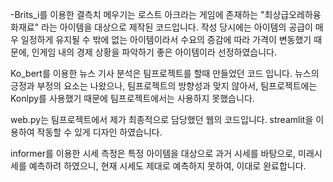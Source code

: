 -Brits_i를 이용한 결측치 메우기는 로스트 아크라는 게임에 존재하는 "최상급오레하융화재료" 라는 아이템을 대상으로 제작된 코드입니다.
작성 당시에는 아이템의 공급이 매우 일정하게 유지될 수 밖에 없는 아이템이라서 수요의 증감에 따라 가격이 변동했기 때문에,
인게임 내의 경제 상황을 파악하기 좋은 아이템이라 선정하였습니다.

Ko_bert를 이용한 뉴스 기사 분석은 팀프로젝트를 할때 만들었던 코드 입니다.
뉴스의 긍정과 부정의 요소는 나왔으나, 팀프로젝트의 방향성과 맞지 않아서, 팀프로젝트에는 Konlpy를 사용했기 때문에
팀프로젝트에서는 사용하지 못했습니다.

web.py는 팀프로젝트에서 제가 최종적으로 담당했던 웹의 코드입니다.
streamlit을 이용하여 작동할 수 있게 디자인 하였습니다.

informer를 이용한 시세 측정은 특정 아이템을 대상으로 과거 시세를 바탕으로, 미래시세를 예측하려 하였으니, 현재 시세도 제대로 예측하지 못하여, 이대로 완료합니다.
